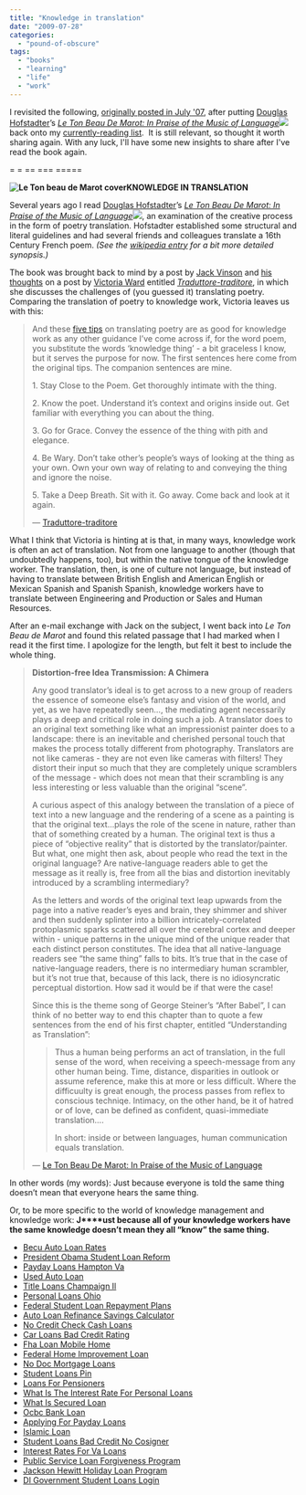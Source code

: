 ```yaml
---
title: "Knowledge in translation"
date: "2009-07-28"
categories: 
  - "pound-of-obscure"
tags: 
  - "books"
  - "learning"
  - "life"
  - "work"
---
```


I revisited the following, [originally posted in July '07](http://nsl.gbrettmiller.com/2007/knowledge-in-translation), after putting [Douglas Hofstadter](http://www.cogs.indiana.edu/people/homepages/hofstadter.html "Cognitive Science:People:Faculty: Douglas Hofstadter")’s _[Le Ton Beau De Marot: In Praise of the Music of Language](http://www.amazon.com/gp/product/0465086454?ie=UTF8&tag=nostraightlines-20&linkCode=as2&camp=1789&creative=9325&creativeASIN=0465086454)![](http://www.assoc-amazon.com/e/ir?t=nostraightlines-20&l=as2&o=1&a=0465086454)_ back onto my [currently-reading list](http://www.goodreads.com/review/list/1852826-brett?shelf=currently-reading).  It is still relevant, so thought it worth sharing again. With any luck, I'll have some new insights to share after I've read the book again.

\= = == === =====

**![](images/Le_Ton_beau_de_Marot.bookcover.amazon.jpg "Le Ton beau de Marot cover")KNOWLEDGE IN TRANSLATION**

Several years ago I read [Douglas Hofstadter](http://www.cogs.indiana.edu/people/homepages/hofstadter.html "Cognitive Science:People:Faculty: Douglas Hofstadter")’s _[Le Ton Beau De Marot: In Praise of the Music of Language](http://www.amazon.com/gp/product/0465086454?ie=UTF8&tag=nostraightlines-20&linkCode=as2&camp=1789&creative=9325&creativeASIN=0465086454)![](http://www.assoc-amazon.com/e/ir?t=nostraightlines-20&l=as2&o=1&a=0465086454)_, an examination of the creative process in the form of poetry translation. Hofstadter established some structural and literal guidelines and had several friends and colleagues translate a 16th Century French poem. _(See the [wikipedia entry](http://en.wikipedia.org/wiki/Le_Ton_beau_de_Marot "Le Ton Beau de Marot - wikipedia") for a bit more detailed synopsis.)_

The book was brought back to mind by a post by [Jack Vinson](http://jackvinson.com/about.html "About Jack Vinson") and [his thoughts](http://blog.jackvinson.com/archives/2007/07/23/knowledge_management_it_could_be_worse.html "Knowledge management - It could be worse") on a post by [Victoria Ward](http://vward.wordpress.com/about/ "Victoria Ward") entitled _[Traduttore-traditore](http://vward.wordpress.com/2007/06/30/traduttore-traditore/)_, in which she discusses the challenges of (you guessed it) translating poetry. Comparing the translation of poetry to knowledge work, Victoria leaves us with this:

> And these [five tips](http://www.writing-world.com/poetry/liddy.shtml) on translating poetry are as good for knowledge work as any other guidance I’ve come across if, for the word poem, you substitute the words ‘knowledge thing’ - a bit graceless I know, but it serves the purpose for now. The first sentences here come from the original tips. The companion sentences are mine.
> 
> 1\. Stay Close to the Poem. Get thoroughly intimate with the thing.
> 
> 2\. Know the poet. Understand it’s context and origins inside out. Get familiar with everything you can about the thing.
> 
> 3\. Go for Grace. Convey the essence of the thing with pith and elegance.
> 
> 4\. Be Wary. Don’t take other’s people’s ways of looking at the thing as your own. Own your own way of relating to and conveying the thing and ignore the noise.
> 
> 5\. Take a Deep Breath. Sit with it. Go away. Come back and look at it again.
> 
> — [Traduttore-traditore](http://vward.wordpress.com/2007/06/30/traduttore-traditore/ "Go to http://vward.wordpress.com/2007/06/30/traduttore-traditore/")

What I think that Victoria is hinting at is that, in many ways, knowledge work is often an act of translation. Not from one language to another (though that undoubtedly happens, too), but within the native tongue of the knowledge worker. The translation, then, is one of culture not language, but instead of having to translate between British English and American English or Mexican Spanish and Spanish Spanish, knowledge workers have to translate between Engineering and Production or Sales and Human Resources.

After an e-mail exchange with Jack on the subject, I went back into _Le Ton Beau de Marot_ and found this related passage that I had marked when I read it the first time. I apologize for the length, but felt it best to include the whole thing.

> **Distortion-free Idea Transmission: A Chimera**
> 
> Any good translator’s ideal is to get across to a new group of readers the essence of someone else’s fantasy and vision of the world, and yet, as we have repeatedly seen…, the mediating agent necessarily plays a deep and critical role in doing such a job. A translator does to an original text something like what an impressionist painter does to a landscape: there is an inevitable and cherished personal touch that makes the process totally different from photography. Translators are not like cameras - they are not even like cameras with filters! They distort their input so much that they are completely unique scramblers of the message - which does not mean that their scrambling is any less interesting or less valuable than the original “scene”.
> 
> A curious aspect of this analogy between the translation of a piece of text into a new language and the rendering of a scene as a painting is that the original text…plays the role of the scene in nature, rather than that of something created by a human. The original text is thus a piece of “objective reality” that is distorted by the translator/painter. But what, one might then ask, about people who read the text in the original language? Are native-language readers able to get the message as it really is, free from all the bias and distortion inevitably introduced by a scrambling intermediary?
> 
> As the letters and words of the original text leap upwards from the page into a native reader’s eyes and brain, they shimmer and shiver and then suddenly splinter into a billion intricately-correlated protoplasmic sparks scattered all over the cerebral cortex and deeper within - unique patterns in the unique mind of the unique reader that each distinct person constitutes. The idea that all native-language readers see “the same thing” falls to bits. It’s true that in the case of native-language readers, there is no intermediary human scrambler, but it’s not true that, because of this lack, there is no idiosyncratic perceptual distortion. How sad it would be if that were the case!
> 
> Since this is the theme song of George Steiner’s “After Babel”, I can think of no better way to end this chapter than to quote a few sentences from the end of his first chapter, entitled “Understanding as Translation”:
> 
> > Thus a human being performs an act of translation, in the full sense of the word, when receiving a speech-message from any other human being. Time, distance, disparities in outlook or assume reference, make this at more or less difficult. Where the difficuulty is great enough, the process passes from reflex to conscious techniqe. Intimacy, on the other hand, be it of hatred or of love, can be defined as confident, quasi-immediate translation….
> > 
> > In short: inside or between languages, human communication equals translation.
> 
> — [Le Ton Beau De Marot: In Praise of the Music of Language](http://www.amazon.com/gp/product/0465086454?ie=UTF8&tag=nostraightlines-20&linkCode=as2&camp=1789&creative=9325&creativeASIN=0465086454 "Go to http://www.amazon.com/gp/product/0465086454?ie=UTF8&tag=nostraightlines-20&linkCode=as2&camp=1789&creative=9325&creativeASIN=0465086454")

In other words (my words): Just because everyone is told the same thing doesn’t mean that everyone hears the same thing.

Or, to be more specific to the world of knowledge management and knowledge work: **J****ust because all of your knowledge workers have the same knowledge doesn’t mean they all “know” the same thing.**

- [Becu Auto Loan Rates](http://www.consejocafe.org/?Becu-Auto-Loan-Rates)
- [President Obama Student Loan Reform](http://www.consejocafe.org/?President-Obama-Student-Loan-Reform)
- [Payday Loans Hampton Va](http://usasportgroup.com/?Payday-Loans-Hampton-Va)
- [Used Auto Loan](http://www.consejocafe.org/?Used-Auto-Loan)
- [Title Loans Champaign Il](http://gbbkolejka.pl/?Title-Loans-Champaign-Il)
- [Personal Loans Ohio](http://www.amarysia.gr/?Personal-Loans-Ohio)
- [Federal Student Loan Repayment Plans](http://www.amarysia.gr/?Federal-Student-Loan-Repayment-Plans)
- [Auto Loan Refinance Savings Calculator](http://www.amarysia.gr/?Auto-Loan-Refinance-Savings-Calculator)
- [No Credit Check Cash Loans](http://www.franklinny.org/?No-Credit-Check-Cash-Loans)
- [Car Loans Bad Credit Rating](http://usasportgroup.com/?Car-Loans-Bad-Credit-Rating)
- [Fha Loan Mobile Home](http://www.franklinny.org/?Fha-Loan-Mobile-Home)
- [Federal Home Improvement Loan](http://www.franklinny.org/?Federal-Home-Improvement-Loan)
- [No Doc Mortgage Loans](http://www.consejocafe.org/?No-Doc-Mortgage-Loans)
- [Student Loans Pin](http://www.consejocafe.org/?Student-Loans-Pin)
- [Loans For Pensioners](http://www.mariebo.org/?Loans-For-Pensioners)
- [What Is The Interest Rate For Personal Loans](http://www.consejocafe.org/?What-Is-The-Interest-Rate-For-Personal-Loans)
- [What Is Secured Loan](http://gbbkolejka.pl/?What-Is-Secured-Loan)
- [Ocbc Bank Loan](http://www.mariebo.org/?Ocbc-Bank-Loan)
- [Applying For Payday Loans](http://gbbkolejka.pl/?Applying-For-Payday-Loans)
- [Islamic Loan](http://www.consejocafe.org/?Islamic-Loan)
- [Student Loans Bad Credit No Cosigner](http://www.consejocafe.org/?Student-Loans-Bad-Credit-No-Cosigner)
- [Interest Rates For Va Loans](http://usasportgroup.com/?Interest-Rates-For-Va-Loans)
- [Public Service Loan Forgiveness Program](http://gbbkolejka.pl/?Public-Service-Loan-Forgiveness-Program)
- [Jackson Hewitt Holiday Loan Program](http://usasportgroup.com/?Jackson-Hewitt-Holiday-Loan-Program)
- [Dl Government Student Loans Login](http://www.mariebo.org/?Dl-Government-Student-Loans-Login)
